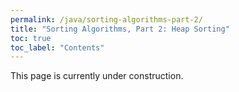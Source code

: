 ```yaml
---
permalink: /java/sorting-algorithms-part-2/
title: "Sorting Algorithms, Part 2: Heap Sorting"
toc: true
toc_label: "Contents"
---
```


This page is currently under construction.


<!--
https://lamfo-unb.github.io/2019/04/21/Sorting-algorithms/ include the benchmark figure that compares the relative performances of the different algorithms to demonstrate why we're interested in heap sort
-->

